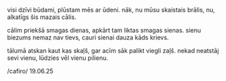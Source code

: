 visi dzīvi būdami,
plūstam mēs ar ūdeni.
nāk, nu mūsu skaistais brālis,
nu, alkatīgs šis mazais cālis.

cālim priekšā smagas dienas,
apkārt tam liktas smagas sienas.
sienu biezums nemaz nav tievs,
cauri sienai dauza kāds krievs.

tālumā atskan kaut kas skaļš,
gar acīm sāk palikt viegli zaļš.
nekad neatstāj sevi vienu,
lūdzies vēl vienu pilienu.

/cafiro/ 19.06.25